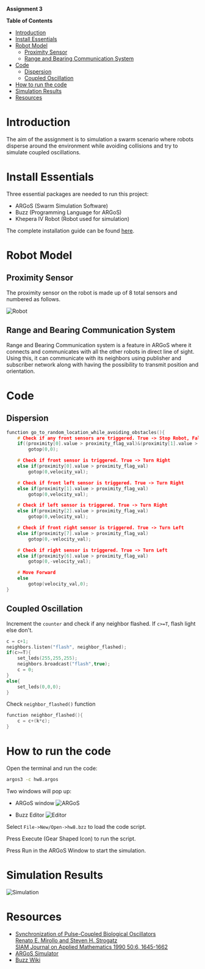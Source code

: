 **Assignment 3**

**Table of Contents**
<!-- TOC -->

- [Introduction](#introduction)
- [Install Essentials](#install-essentials)
- [Robot Model](#robot-model)
    - [Proximity Sensor](#proximity-sensor)
    - [Range and Bearing Communication System](#range-and-bearing-communication-system)
- [Code](#code)
    - [Dispersion](#dispersion)
    - [Coupled Oscillation](#coupled-oscillation)
- [How to run the code](#how-to-run-the-code)
- [Simulation Results](#simulation-results)
- [Resources](#resources)

<!-- /TOC -->

# Introduction

The aim of the assignment is to simulation a swarm scenario where robots disperse around the environment while avoiding collisions and try to simulate coupled oscillations.

# Install Essentials

Three essential packages are needed to run this project:
- ARGoS (Swarm Simulation Software)
- Buzz (Programming Language for ARGoS)
- Khepera IV Robot (Robot used for simulation)

The complete installation guide can be found [here](./Docs/argos_buzz_installation.pdf).

# Robot Model

## Proximity Sensor

The proximity sensor on the robot is made up of 8 total sensors and numbered as follows.

![Robot](./Docs/Sensor.png)

## Range and Bearing Communication System

Range and Bearing Communication system is a feature in ARGoS where it connects and communicates with all the other robots in direct line of sight. Using this, it can communicate with its neighbors using publisher and subscriber network along with having the possibility to transmit position and orientation.

# Code

## Dispersion

```cpp
function go_to_random_location_while_avoiding_obstacles(){
    # Check if any front sensors are triggered. True -> Stop Robot, False -> Check for Rotation
    if((proximity[0].value > proximity_flag_val)&(proximity[1].value > proximity_flag_val)&(proximity[7].value > proximity_flag_val))
        gotop(0,0);

    # Check if front sensor is triggered. True -> Turn Right
    else if(proximity[0].value > proximity_flag_val)
        gotop(0,velocity_val);

    # Check if front left sensor is triggered. True -> Turn Right
    else if(proximity[1].value > proximity_flag_val)
        gotop(0,velocity_val);

    # Check if left sensor is triggered. True -> Turn Right
    else if(proximity[2].value > proximity_flag_val)
        gotop(0,velocity_val);

    # Check if front right sensor is triggered. True -> Turn Left
    else if(proximity[7].value > proximity_flag_val)
        gotop(0,-velocity_val);

    # Check if right sensor is triggered. True -> Turn Left
    else if(proximity[6].value > proximity_flag_val)
        gotop(0,-velocity_val);

    # Move Forward
    else
        gotop(velocity_val,0);
}
```

## Coupled Oscillation

Increment the `counter` and check if any neighbor flashed. If `c>=T`, flash light else don't.

```cpp
c = c+1;
neighbors.listen("flash", neighbor_flashed);
if(c>=T){
    set_leds(255,255,255);
    neighbors.broadcast("flash",true);
    c = 0;
}
else{
    set_leds(0,0,0);
}
```

Check `neighbor_flashed()` function

```cpp
function neighbor_flashed(){
    c = c+(k*c);
}
```

# How to run the code

Open the terminal and run the code:

```sh
argos3 -c hw8.argos
```

Two windows will pop up:

- ARGoS window
    ![ARGoS](./Docs/ARGoS.png)

- Buzz Editor
    ![Editor](./Docs/Buzz%20Editor.png)

Select `File->New/Open->hw8.bzz` to load the code script.

Press Execute (Gear Shaped Icon) to run the script.

Press Run in the ARGoS Window to start the simulation.

# Simulation Results

![Simulation](./Docs/animation.gif)

# Resources

- [Synchronization of Pulse-Coupled Biological Oscillators\
Renato E. Mirollo and Steven H. Strogatz\
SIAM Journal on Applied Mathematics 1990 50:6, 1645-1662](https://epubs.siam.org/doi/10.1137/0150098)
- [ARGoS Simulator](https://www.argos-sim.info/)
- [Buzz Wiki](https://the.swarming.buzz/wiki/doku.php?id=start)
